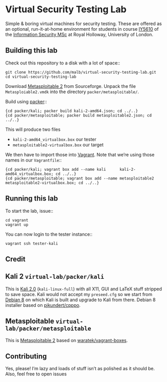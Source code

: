 # Virtual Security Testing Lab

Simple &amp; boring virtual machines for security testing. These are offered as an optional, run-it-at-home environment for students in course [IY5610](https://www.royalholloway.ac.uk/isg/documents/pdf/coursespecs(msc)/modules201415/iy5610securitytestingspec1415.pdf) of the [Information Security MSc](https://www.royalholloway.ac.uk/isg/prospectivestudents/prospectivestudents-msc/home.aspx) at Royal Holloway, University of London.

## Building this lab

Check out this repository to a disk with a lot of space::

    git clone https://github.com/malb/virtual-security-testing-lab.git
    cd virtual-security-testing-lab

Download [Metasploitable 2](http://sourceforge.net/projects/metasploitable/files/Metasploitable2/metasploitable-linux-2.0.0.zip/download) from Sourceforge. Unpack the file `Metasploiable2.vmdk` into the directory `packer/metasploitable/`.

Build using [packer](https://packer.io)::

    {cd packer/kali; packer build kali-2-amd64.json; cd ../..}
    {cd packer/metasploitable; packer build metasploitable2.json; cd ../..}

This will produce two files

- `kali-2-amd64_virtualbox.box` our tester
- `metasploitable2-virtualbox.box` our target

We then have to import those into [Vagrant](https://www.vagrantup.com). Note that we’re using those names in our `Vagrantfile`::

    {cd packer/kali; vagrant box add --name kali      kali-2-amd64_virtualbox.box; cd ../..}
    {cd packer/metasploitable; vagrant box add --name metasploitable2 metasploitable2-virtualbox.box; cd ../..}

## Running this lab

To start the lab, issue::

    cd vagrant
    vagrant up

You can now login to the tester instance::

    vagrant ssh tester-kali

## Credit

## Kali 2 `virtual-lab/packer/kali`

This is [Kali 2.0](https://www.kali.org/) (`kali-linux-full`) with all X11, GUI and LaTeX stuff stripped to save space. Kali would not accept my `preseed.cfg` so we start from [Debian 8](https://www.debian.org/News/2015/20150426) on which Kali is built and upgrade to Kali from there. Debian 8 installer based on [pjkundert/cpppo](https://github.com/pjkundert/cpppo/tree/master/packer/debian-8-amd64).

## Metasploitable  `virtual-lab/packer/metasploitable`

This is [Metasploitable 2](http://r-7.co/Metasploitable2) based on [waratek/vagrant-boxes](https://github.com/waratek/vagrant-boxes.git).

## Contributing

Yes, please! I’m lazy and loads of stuff isn’t as polished as it should be. Also, feel free to open issues
